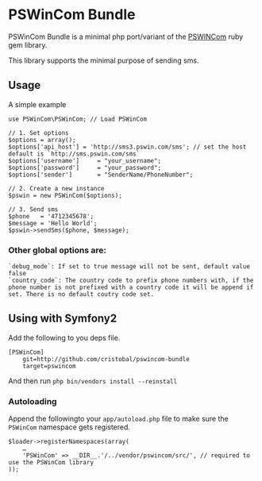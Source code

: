 # PSWinCom Bundle

PSWinCom Bundle is a minimal php port/variant of the [PSWINCom](https://github.com/voldern/pswincomgem) ruby gem library.

This library supports the minimal purpose of sending sms.


## Usage

A simple example

	use PSWinCom\PSWinCom; // Load PSWinCom 
	
	// 1. Set options
	$options = array();
	$options['api_host'] = 'http://sms3.pswin.com/sms'; // set the host default is `http://sms.pswin.com/sms` 
	$options['username']     = "your_username";
    $options['password']     = "your_password";
    $options['sender']       = "SenderName/PhoneNumber";

	// 2. Create a new instance
	$pswin = new PSWinCom($options); 
	
	// 3. Send sms
	$phone   = '4712345678';
	$message = 'Hello World';
	$pswin->sendSms($phone, $message);


### Other global options are:

	`debug_mode`: If set to true message will not be sent, default value false
	`country_code`: The country code to prefix phone numbers with, if the phone number is not prefixed with a country code it will be append if set. There is no default coutry code set.



## Using with Symfony2

Add the following to you deps file.

	[PSWinCom]
	    git=http://github.com/cristobal/pswincom-bundle
	    target=pswincom

And then run `php bin/vendors install --reinstall`

### Autoloading

Append the followingto your `app/autoload.php` file to make sure the `PSWinCom` namespace gets registered.

	$loader->registerNamespaces(array(			
		…
		'PSWinCom' => __DIR__.'/../vendor/pswincom/src/', // required to use the PSWinCom library
	));
